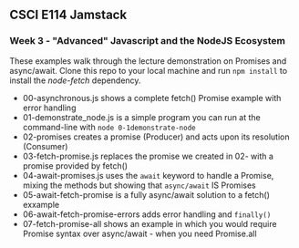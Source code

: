 ## CSCI E114 Jamstack
### Week 3 - "Advanced" Javascript and the NodeJS Ecosystem

These examples walk through the lecture demonstration on Promises and async/await. Clone this repo to your local machine and run `npm install` to install the *node-fetch* dependency.

+ 00-asynchronous.js shows a complete fetch() Promise example with error handling
+ 01-demonstrate_node.js is a simple program you can run at the command-line with `node 0-1demonstrate-node` 
+ 02-promises creates a promise (Producer) and acts upon its resolution (Consumer)
+ 03-fetch-promise.js replaces the promise we created in 02- with a promise provided by fetch()
+ 04-await-promises.js uses the `await` keyword to handle a Promise, mixing the methods but showing that `async/await` IS Promises
+ 05-await-fetch-promise is a fully async/await solution to a fetch() exxample
+ 06-await-fetch-promise-errors adds error handling and `finally()`
+ 07-fetch-promise-all shows an example in which you would require Promise syntax over async/await - when you need Promise.all

